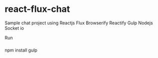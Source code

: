 # react-flux-chat
Sample chat project using Reactjs Flux Browserify Reactify Gulp Nodejs Socket io


Run
###

npm install
gulp
